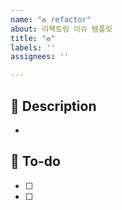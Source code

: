 ```yaml
---
name: "♻️ refactor"
about: 리팩토링 이슈 템플릿
title: "♻️"
labels: ''
assignees: ''

---
```


## 📌 Description
- 

## 📝 To-do
- [ ] 
- [ ]
